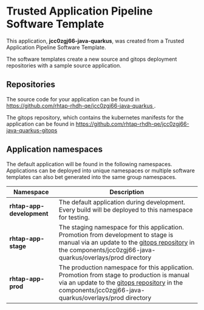 # Trusted Application Pipeline Software Template

This application, **jcc0zgj66-java-quarkus**, was created from a Trusted Application Pipeline Software Template.

The software templates create a new source and gitops deployment repositories with a sample source application. 

## Repositories

The source code for your application can be found in [https://github.com/rhtap-rhdh-qe/jcc0zgj66-java-quarkus ](https://github.com/rhtap-rhdh-qe/jcc0zgj66-java-quarkus ).
 
The gitops repository, which contains the kubernetes manifests for the application can be found in 
[https://github.com/rhtap-rhdh-qe/jcc0zgj66-java-quarkus-gitops ](https://github.com/rhtap-rhdh-qe/jcc0zgj66-java-quarkus-gitops ) 

## Application namespaces 

The default application will be found in the following namespaces. Applications can be deployed into unique namespaces or multiple software templates can also bet generated into the same group namespaces.  

|  Namespace   |  Description   |  
| -------- | -------- |   
| **rhtap-app-development** | The default application during development. Every build will be deployed to this namespace for testing. | 
| **rhtap-app-stage** | The staging namespace for this application. Promotion from development to stage is manual via an update to the [gitops repository](https://github.com/rhtap-rhdh-qe/jcc0zgj66-java-quarkus-gitops ) in the components/jcc0zgj66-java-quarkus/overlays/prod directory |  
| **rhtap-app-prod** | The production namespace for this application. Promotion from stage to production is manual via an update to the [gitops repository](https://github.com/rhtap-rhdh-qe/jcc0zgj66-java-quarkus-gitops ) in the components/jcc0zgj66-java-quarkus/overlays/prod directory | 